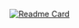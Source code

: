 [![Readme Card](https://github-readme-stats.vercel.app/api/pin/?username=ADOFAI-gg&repo=ADOFAI-gg-Web)](https://github.com/ADOFAI-gg/ADOFAI-gg-Web)
